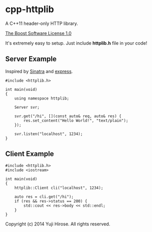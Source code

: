 cpp-httplib
===========

A C++11 header-only HTTP library.

[The Boost Software License 1.0](http://www.boost.org/LICENSE_1_0.txt)

It's extremely easy to setup. Just include **httplib.h** file in your code!

Server Example
--------------

Inspired by [Sinatra](http://www.sinatrarb.com/) and [express](https://github.com/visionmedia/express).

    #include <httplib.h>

    int main(void)
    {
        using namespace httplib;

        Server svr;

        svr.get("/hi", [](const auto& req, auto& res) {
            res.set_content("Hello World!", "text/plain");
        });

        svr.listen("localhost", 1234);
    }

Client Example
--------------

    #include <httplib.h>
    #include <iostream>

    int main(void)
    {
        httplib::Client cli("localhost", 1234);

        auto res = cli.get("/hi");
        if (res && res->status == 200) {
            std::cout << res->body << std::endl;
        }
    }

Copyright (c) 2014 Yuji Hirose. All rights reserved.
